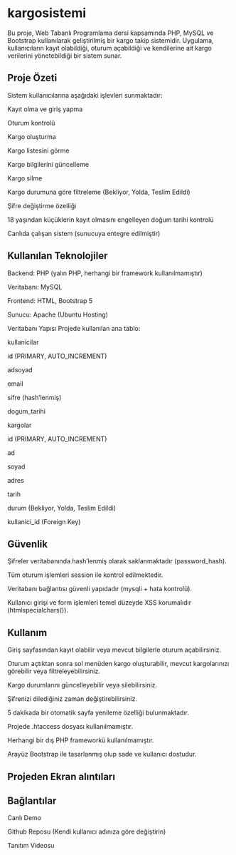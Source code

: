 # kargosistemi
Bu proje, Web Tabanlı Programlama dersi kapsamında PHP, MySQL ve Bootstrap kullanılarak geliştirilmiş bir kargo takip sistemidir. Uygulama, kullanıcıların kayıt olabildiği, oturum açabildiği ve kendilerine ait kargo verilerini yönetebildiği bir sistem sunar.

## Proje Özeti
Sistem kullanıcılarına aşağıdaki işlevleri sunmaktadır:

Kayıt olma ve giriş yapma 

Oturum kontrolü 

Kargo oluşturma 

Kargo listesini görme 

Kargo bilgilerini güncelleme 

Kargo silme 

Kargo durumuna göre filtreleme (Bekliyor, Yolda, Teslim Edildi)

Şifre değiştirme özelliği

18 yaşından küçüklerin kayıt olmasını engelleyen doğum tarihi kontrolü

Canlıda çalışan sistem (sunucuya entegre edilmiştir)

## Kullanılan Teknolojiler
Backend: PHP (yalın PHP, herhangi bir framework kullanılmamıştır)

Veritabanı: MySQL

Frontend: HTML, Bootstrap 5

Sunucu: Apache (Ubuntu Hosting)

Veritabanı Yapısı
Projede kullanılan ana tablo:

kullanicilar

id (PRIMARY, AUTO_INCREMENT)

adsoyad

email

sifre (hash’lenmiş)

dogum_tarihi

kargolar

id (PRIMARY, AUTO_INCREMENT)

ad

soyad

adres

tarih

durum (Bekliyor, Yolda, Teslim Edildi)

kullanici_id (Foreign Key)

## Güvenlik
Şifreler veritabanında hash’lenmiş olarak saklanmaktadır (password_hash).

Tüm oturum işlemleri session ile kontrol edilmektedir.

Veritabanı bağlantısı güvenli yapıdadır (mysqli + hata kontrolü).

Kullanıcı girişi ve form işlemleri temel düzeyde XSS korumalıdır (htmlspecialchars()).





## Kullanım
Giriş sayfasından kayıt olabilir veya mevcut bilgilerle oturum açabilirsiniz.

Oturum açtıktan sonra sol menüden kargo oluşturabilir, mevcut kargolarınızı görebilir veya filtreleyebilirsiniz.

Kargo durumlarını güncelleyebilir veya silebilirsiniz.

Şifrenizi dilediğiniz zaman değiştirebilirsiniz.

5 dakikada bir otomatik sayfa yenileme özelliği bulunmaktadır.

Projede .htaccess dosyası kullanılmamıştır.

Herhangi bir dış PHP frameworkü kullanılmamıştır.

Arayüz Bootstrap ile tasarlanmış olup sade ve kullanıcı dostudur.
## Projeden Ekran alıntıları


 
## Bağlantılar
Canlı Demo 

Github Reposu (Kendi kullanıcı adınıza göre değiştirin)

Tanıtım Videosu
